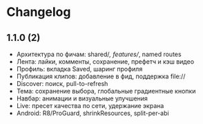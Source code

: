 # Changelog

## 1.1.0 (2)
- Архитектура по фичам: shared/*, features/*, named routes
- Лента: лайки, комменты, сохранение, префетч и кэш видео
- Профиль: вкладка Saved, шаринг профиля
- Публикация клипов: добавление в фид, поддержка file://
- Discover: поиск, pull-to-refresh
- Тема: сохранение выбора, глобальные градиентные кнопки
- Навбар: анимации и визуальные улучшения
- Live: пресет качества по сети, удержание экрана
- Android: R8/ProGuard, shrinkResources, split-per-abi
